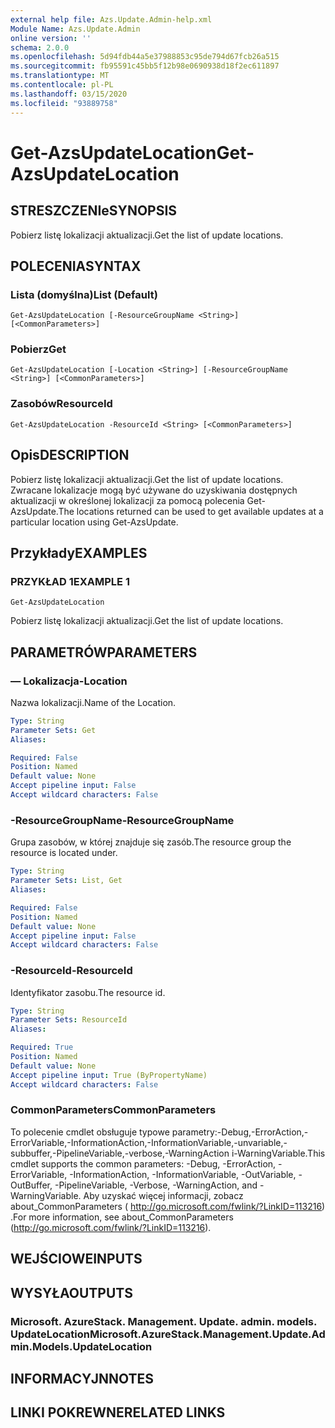 ```yaml
---
external help file: Azs.Update.Admin-help.xml
Module Name: Azs.Update.Admin
online version: ''
schema: 2.0.0
ms.openlocfilehash: 5d94fdb44a5e37988853c95de794d67fcb26a515
ms.sourcegitcommit: fb95591c45bb5f12b98e0690938d18f2ec611897
ms.translationtype: MT
ms.contentlocale: pl-PL
ms.lasthandoff: 03/15/2020
ms.locfileid: "93889758"
---
```

# <span data-ttu-id="e162b-101">Get-AzsUpdateLocation</span><span class="sxs-lookup"><span data-stu-id="e162b-101">Get-AzsUpdateLocation</span></span>

## <span data-ttu-id="e162b-102">STRESZCZENIe</span><span class="sxs-lookup"><span data-stu-id="e162b-102">SYNOPSIS</span></span>
<span data-ttu-id="e162b-103">Pobierz listę lokalizacji aktualizacji.</span><span class="sxs-lookup"><span data-stu-id="e162b-103">Get the list of update locations.</span></span>

## <span data-ttu-id="e162b-104">POLECENIA</span><span class="sxs-lookup"><span data-stu-id="e162b-104">SYNTAX</span></span>

### <span data-ttu-id="e162b-105">Lista (domyślna)</span><span class="sxs-lookup"><span data-stu-id="e162b-105">List (Default)</span></span>
```
Get-AzsUpdateLocation [-ResourceGroupName <String>] [<CommonParameters>]
```

### <span data-ttu-id="e162b-106">Pobierz</span><span class="sxs-lookup"><span data-stu-id="e162b-106">Get</span></span>
```
Get-AzsUpdateLocation [-Location <String>] [-ResourceGroupName <String>] [<CommonParameters>]
```

### <span data-ttu-id="e162b-107">Zasobów</span><span class="sxs-lookup"><span data-stu-id="e162b-107">ResourceId</span></span>
```
Get-AzsUpdateLocation -ResourceId <String> [<CommonParameters>]
```

## <span data-ttu-id="e162b-108">Opis</span><span class="sxs-lookup"><span data-stu-id="e162b-108">DESCRIPTION</span></span>
<span data-ttu-id="e162b-109">Pobierz listę lokalizacji aktualizacji.</span><span class="sxs-lookup"><span data-stu-id="e162b-109">Get the list of update locations.</span></span> <span data-ttu-id="e162b-110">Zwracane lokalizacje mogą być używane do uzyskiwania dostępnych aktualizacji w określonej lokalizacji za pomocą polecenia Get-AzsUpdate.</span><span class="sxs-lookup"><span data-stu-id="e162b-110">The locations returned can be used to get available updates at a particular location using Get-AzsUpdate.</span></span>

## <span data-ttu-id="e162b-111">Przykłady</span><span class="sxs-lookup"><span data-stu-id="e162b-111">EXAMPLES</span></span>

### <span data-ttu-id="e162b-112">PRZYKŁAD 1</span><span class="sxs-lookup"><span data-stu-id="e162b-112">EXAMPLE 1</span></span>
```
Get-AzsUpdateLocation
```

<span data-ttu-id="e162b-113">Pobierz listę lokalizacji aktualizacji.</span><span class="sxs-lookup"><span data-stu-id="e162b-113">Get the list of update locations.</span></span>

## <span data-ttu-id="e162b-114">PARAMETRÓW</span><span class="sxs-lookup"><span data-stu-id="e162b-114">PARAMETERS</span></span>

### <span data-ttu-id="e162b-115">— Lokalizacja</span><span class="sxs-lookup"><span data-stu-id="e162b-115">-Location</span></span>
<span data-ttu-id="e162b-116">Nazwa lokalizacji.</span><span class="sxs-lookup"><span data-stu-id="e162b-116">Name of the Location.</span></span>

```yaml
Type: String
Parameter Sets: Get
Aliases:

Required: False
Position: Named
Default value: None
Accept pipeline input: False
Accept wildcard characters: False
```

### <span data-ttu-id="e162b-117">-ResourceGroupName</span><span class="sxs-lookup"><span data-stu-id="e162b-117">-ResourceGroupName</span></span>
<span data-ttu-id="e162b-118">Grupa zasobów, w której znajduje się zasób.</span><span class="sxs-lookup"><span data-stu-id="e162b-118">The resource group the resource is located under.</span></span>

```yaml
Type: String
Parameter Sets: List, Get
Aliases:

Required: False
Position: Named
Default value: None
Accept pipeline input: False
Accept wildcard characters: False
```

### <span data-ttu-id="e162b-119">-ResourceId</span><span class="sxs-lookup"><span data-stu-id="e162b-119">-ResourceId</span></span>
<span data-ttu-id="e162b-120">Identyfikator zasobu.</span><span class="sxs-lookup"><span data-stu-id="e162b-120">The resource id.</span></span>

```yaml
Type: String
Parameter Sets: ResourceId
Aliases:

Required: True
Position: Named
Default value: None
Accept pipeline input: True (ByPropertyName)
Accept wildcard characters: False
```

### <span data-ttu-id="e162b-121">CommonParameters</span><span class="sxs-lookup"><span data-stu-id="e162b-121">CommonParameters</span></span>
<span data-ttu-id="e162b-122">To polecenie cmdlet obsługuje typowe parametry:-Debug,-ErrorAction,-ErrorVariable,-InformationAction,-InformationVariable,-unvariable,-subbuffer,-PipelineVariable,-verbose,-WarningAction i-WarningVariable.</span><span class="sxs-lookup"><span data-stu-id="e162b-122">This cmdlet supports the common parameters: -Debug, -ErrorAction, -ErrorVariable, -InformationAction, -InformationVariable, -OutVariable, -OutBuffer, -PipelineVariable, -Verbose, -WarningAction, and -WarningVariable.</span></span> <span data-ttu-id="e162b-123">Aby uzyskać więcej informacji, zobacz about_CommonParameters ( http://go.microsoft.com/fwlink/?LinkID=113216) .</span><span class="sxs-lookup"><span data-stu-id="e162b-123">For more information, see about_CommonParameters (http://go.microsoft.com/fwlink/?LinkID=113216).</span></span>

## <span data-ttu-id="e162b-124">WEJŚCIOWE</span><span class="sxs-lookup"><span data-stu-id="e162b-124">INPUTS</span></span>

## <span data-ttu-id="e162b-125">WYSYŁA</span><span class="sxs-lookup"><span data-stu-id="e162b-125">OUTPUTS</span></span>

### <span data-ttu-id="e162b-126">Microsoft. AzureStack. Management. Update. admin. models. UpdateLocation</span><span class="sxs-lookup"><span data-stu-id="e162b-126">Microsoft.AzureStack.Management.Update.Admin.Models.UpdateLocation</span></span>

## <span data-ttu-id="e162b-127">INFORMACYJN</span><span class="sxs-lookup"><span data-stu-id="e162b-127">NOTES</span></span>

## <span data-ttu-id="e162b-128">LINKI POKREWNE</span><span class="sxs-lookup"><span data-stu-id="e162b-128">RELATED LINKS</span></span>
